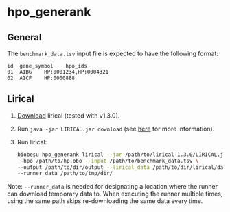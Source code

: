 # hpo_generank
## General
The `benchmark_data.tsv` input file is expected to have the following format:
```
id  gene_symbol    hpo_ids
01  A1BG    HP:0001234,HP:0004321
02  A1CF    HP:0000888
```

## Lirical

1. [Download](lirical_download) lirical (tested with v1.3.0).

2. Run `java -jar LIRICAL.jar download` (see [here][lirical_prepare] for more information).

3. Run lirical:

   ```bash
   biobesu hpo_generank lirical --jar /path/to/lirical-1.3.0/LIRICAL.jar \
   --hpo /path/to/hp.obo --input /path/to/benchmark_data.tsv \
   --output /path/to/dir/output --lirical_data /path/to/dir/lirical/data \
   --runner_data /path/to/tmp/dir/
   ```

Note: `--runner_data` is needed for designating a location where the runner can download temporary data to. When executing the runner multiple times, using the same path skips re-downloading the same data every time.




[lirical_download]: https://github.com/TheJacksonLaboratory/LIRICAL/releases/tag/v1.3.0
[lirical_prepare]: https://lirical.readthedocs.io/en/latest/setup.html#the-download-command
